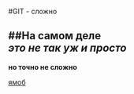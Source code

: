 #GIT - сложно

##На самом деле  
*это не так уж и просто*  
----  
**но точно не сложно**

[ямоб](https://www.yandex.ru "Я моб, и я люблю Яндекс!")